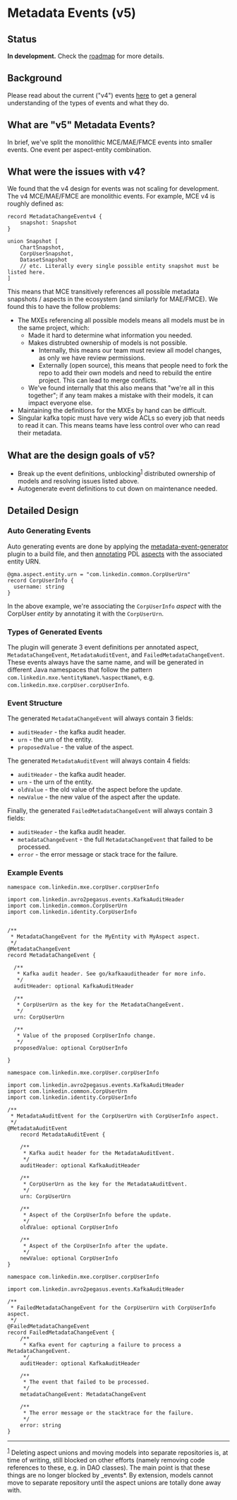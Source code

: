 # Metadata Events (v5)

## Status

**In development.** Check the [roadmap](../roadmap.md) for more details.

## Background

Please read about the current ("v4") events [here](./mxe.md) to get a general understanding of the types of events and
what they do.

## What are "v5" Metadata Events?

In brief, we've split the monolithic MCE/MAE/FMCE events into smaller events. One event per aspect-entity combination.

## What were the issues with v4?

We found that the v4 design for events was not scaling for development. The v4 MCE/MAE/FMCE are monolithic events. For
example, MCE v4 is roughly defined as:

```pdl
record MetadataChangeEventv4 {
    snapshot: Snapshot
}

union Snapshot [
    ChartSnapshot,
    CorpUserSnapshot,
    DatasetSnapshot
    // etc. Literally every single possible entity snapshot must be listed here.
]
```

This means that MCE transitively references all possible metadata snapshots / aspects in the ecosystem (and similarly
for MAE/FMCE). We found this to have the follow problems:

- The MXEs referencing all possible models means all models must be in the same project, which:
  - Made it hard to determine what information you needed.
  - Makes distrubted ownership of models is not possible.
    - Internally, this means our team must review all model changes, as only we have review permissions.
    - Externally (open source), this means that people need to fork the repo to add their own models and need to rebuild
      the entire project. This can lead to merge conflicts.
  - We've found internally that this also means that "we're all in this together"; if any team makes a mistake with
    their models, it can impact everyone else.
- Maintaining the definitions for the MXEs by hand can be difficult.
- Singular kafka topic must have very wide ACLs so every job that needs to read it can. This means teams have less
  control over who can read their metadata.

## What are the design goals of v5?

- Break up the event definitions, unblocking<sup>[1](#footnote_1)</sup> distributed ownership of models and resolving
  issues listed above.
- Autogenerate event definitions to cut down on maintenance needed.

## Detailed Design

### Auto Generating Events

Auto generating events are done by applying the
[metadata-event-generator](../../gradle-plugins/metadata-events-generator-plugin/README.md) plugin to a build file, and
then [annotating](TODO) PDL [aspects](./aspect.md) with the associated entity URN.

```pdl
@gma.aspect.entity.urn = "com.linkedin.common.CorpUserUrn"
record CorpUserInfo {
  username: string
}
```

In the above example, we're associating the `CorpUserInfo` _aspect_ with the CorpUser _entity_ by annotating it with the
`CorpUserUrn`.

### Types of Generated Events

The plugin will generate 3 event definitions per annotated aspect, `MetadataChangeEvent`, `MetadataAuditEvent`, and
`FailedMetadataChangeEvent`. These events always have the same name, and will be generated in different Java namespaces
that follow the pattern `com.linkedin.mxe.%entityName%.%aspectName%`, e.g. `com.linkedin.mxe.corpUser.corpUserInfo`.

### Event Structure

The generated `MetadataChangeEvent` will always contain 3 fields:

- `auditHeader` - the kafka audit header.
- `urn` - the urn of the entity.
- `proposedValue` - the value of the aspect.

The generated `MetadataAuditEvent` will always contain 4 fields:

- `auditHeader` - the kafka audit header.
- `urn` - the urn of the entity.
- `oldValue` - the old value of the aspect before the update.
- `newValue` - the new value of the aspect after the update.

Finally, the generated `FailedMetadataChangeEvent` will always contain 3 fields:

- `auditHeader` - the kafka audit header.
- `metadataChangeEvent` - the full `MetadataChangeEvent` that failed to be processed.
- `error` - the error message or stack trace for the failure.

### Example Events

```pdl
namespace com.linkedin.mxe.corpUser.corpUserInfo

import com.linkedin.avro2pegasus.events.KafkaAuditHeader
import com.linkedin.common.CorpUserUrn
import com.linkedin.identity.CorpUserInfo


/**
 * MetadataChangeEvent for the MyEntity with MyAspect aspect.
 */
@MetadataChangeEvent
record MetadataChangeEvent {

  /**
   * Kafka audit header. See go/kafkaauditheader for more info.
   */
  auditHeader: optional KafkaAuditHeader

  /**
   * CorpUserUrn as the key for the MetadataChangeEvent.
   */
  urn: CorpUserUrn

  /**
   * Value of the proposed CorpUserInfo change.
   */
  proposedValue: optional CorpUserInfo

}
```

```pdl
namespace com.linkedin.mxe.corpUser.corpUserInfo

import com.linkedin.avro2pegasus.events.KafkaAuditHeader
import com.linkedin.common.CorpUserUrn
import com.linkedin.identity.CorpUserInfo

/**
 * MetadataAuditEvent for the CorpUserUrn with CorpUserInfo aspect.
 */
@MetadataAuditEvent
    record MetadataAuditEvent {

    /**
     * Kafka audit header for the MetadataAuditEvent.
     */
    auditHeader: optional KafkaAuditHeader

    /**
     * CorpUserUrn as the key for the MetadataAuditEvent.
     */
    urn: CorpUserUrn

    /**
     * Aspect of the CorpUserInfo before the update.
     */
    oldValue: optional CorpUserInfo

    /**
     * Aspect of the CorpUserInfo after the update.
     */
    newValue: optional CorpUserInfo
}
```

```pdl
namespace com.linkedin.mxe.corpUser.corpUserInfo

import com.linkedin.avro2pegasus.events.KafkaAuditHeader

/**
 * FailedMetadataChangeEvent for the CorpUserUrn with CorpUserInfo aspect.
 */
@FailedMetadataChangeEvent
record FailedMetadataChangeEvent {
    /**
     * Kafka event for capturing a failure to process a MetadataChangeEvent.
     */
    auditHeader: optional KafkaAuditHeader

    /**
     * The event that failed to be processed.
     */
    metadataChangeEvent: MetadataChangeEvent

    /**
     * The error message or the stacktrace for the failure.
     */
    error: string
}
```

---

<sup><a name="footnote_1">[1](#footnote*1)</a></sup> Deleting aspect unions and moving models into separate repositories
is, at time of writing, still blocked on other efforts (namely removing code references to these, e.g. in DAO classes).
The main point is that these things are no longer blocked by \_events*. By extension, models cannot move to separate
repository until the aspect unions are totally done away with.
